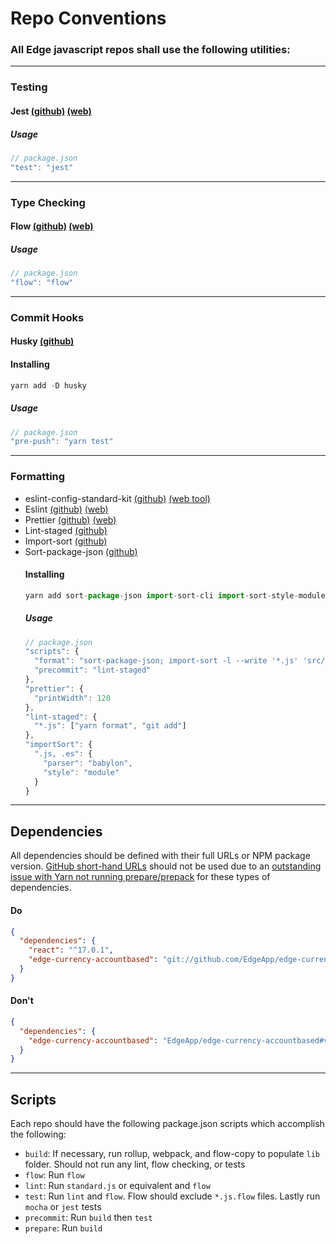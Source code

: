 # Repo Conventions

### All Edge javascript repos shall use the following utilities:
----
### Testing
#### Jest [(github)](https://github.com/facebook/jest) [(web)](http://jestjs.io/)
  ##### Usage
  ```javascript
  // package.json
  "test": "jest"
  ```
----
### Type Checking
#### Flow [(github)](https://github.com/facebook/flow) [(web)](https://flow.org/)
  ##### Usage
  ```javascript
  // package.json
  "flow": "flow"
  ```
----
### Commit Hooks
#### Husky [(github)](https://github.com/typicode/husky)
  #### Installing
  ```javascript
  yarn add -D husky
  ```
  ##### Usage
  ```javascript
  // package.json
  "pre-push": "yarn test"
  ```
----
### Formatting
* eslint-config-standard-kit [(github)](https://github.com/swansontec/eslint-config-standard-kit/) [(web tool)](https://www.swansontec.com/eslint-config-standard-kit/)
* Eslint [(github)](https://github.com/eslint/eslint) [(web)](https://eslint.org/)
* Prettier [(github)](https://github.com/prettier/prettier) [(web)](https://prettier.io/)
* Lint-staged [(github)](https://github.com/okonet/lint-staged)
* Import-sort [(github)](https://github.com/renke/import-sort)
* Sort-package-json [(github)](https://github.com/keithamus/sort-package-json)
  #### Installing
  ```javascript
  yarn add sort-package-json import-sort-cli import-sort-style-module prettier-eslint-cli lint-staged
  ```
  ##### Usage
  ```javascript
  // package.json
  "scripts": {
    "format": "sort-package-json; import-sort -l --write '*.js' 'src/**/*.js'; prettier-eslint --write '*.js' 'src/**/*.js'",
    "precommit": "lint-staged"
  },
  "prettier": {
    "printWidth": 120
  },
  "lint-staged": {
    "*.js": ["yarn format", "git add"]
  },
  "importSort": {
    ".js, .es": {
      "parser": "babylon",
      "style": "module"
    }
  }
  ```
----
## Dependencies

All dependencies should be defined with their full URLs or NPM package version. [GitHub short-hand URLs](https://docs.npmjs.com/cli/v6/configuring-npm/package-json#github-urls) should not be used due to an [outstanding issue with Yarn not running prepare/prepack](https://github.com/yarnpkg/yarn/issues/5235#issue-289053582) for these types of dependencies.

#### Do
```json
{
  "dependencies": {
    "react": "^17.0.1",
    "edge-currency-accountbased": "git://github.com/EdgeApp/edge-currency-accountbased.git#v0.7.33"
  }
}
```

#### Don't
```json
{
  "dependencies": {
    "edge-currency-accountbased": "EdgeApp/edge-currency-accountbased#v0.7.33"
  }
}
```
----
## Scripts

Each repo should have the following package.json scripts which accomplish the following:

- `build`: If necessary, run rollup, webpack, and flow-copy to populate `lib` folder. Should not run any lint, flow checking, or tests
- `flow`: Run `flow`
- `lint`: Run `standard.js` or equivalent and `flow`
- `test`: Run `lint` and `flow`. Flow should exclude `*.js.flow` files. Lastly run `mocha` or `jest` tests
- `precommit`: Run `build` then `test`
- `prepare`: Run `build`
